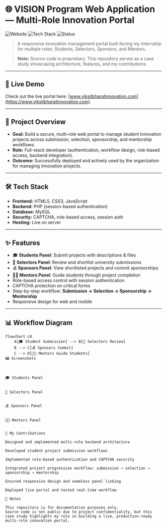 # 🌐 VISION Program Web Application — Multi-Role Innovation Portal

![Website](https://img.shields.io/badge/Website-Live-brightgreen)
![Tech Stack](https://img.shields.io/badge/Tech-PHP%2C%20MySQL%2C%20JS-blue)
![Status](https://img.shields.io/badge/Status-Live-success)

> A responsive innovation management portal built during my internship for multiple roles: Students, Selectors, Sponsors, and Mentors.  

> **Note:** Source code is proprietary. This repository serves as a case study showcasing architecture, features, and my contributions.

---

## 🔗 Live Demo
Check out the live portal here: [www.viksitbharatinnovation.com](https://www.viksitbharatinnovation.com)

---

## 🚀 Project Overview
- **Goal:** Build a secure, multi-role web portal to manage student innovation projects across submission, selection, sponsorship, and mentorship workflows.  
- **Role:** Full-stack developer (authentication, workflow design, role-based access, backend integration).  
- **Outcome:** Successfully deployed and actively used by the organization for managing innovation projects.

---

## 🛠 Tech Stack
- **Frontend:** HTML5, CSS3, JavaScript  
- **Backend:** PHP (session-based authentication)  
- **Database:** MySQL  
- **Security:** CAPTCHA, role-based access, session auth  
- **Hosting:** Live on server

---

## ✨ Features
- 🎓 **Students Panel**: Submit projects with descriptions & files  
- 📝 **Selectors Panel**: Review and shortlist university submissions  
- 💰 **Sponsors Panel**: View shortlisted projects and commit sponsorships  
- 👨‍🏫 **Mentors Panel**: Guide students through project completion  
- Role-based access control with session authentication  
- CAPTCHA protection on critical forms  
- Step-by-step workflow: **Submission → Selection → Sponsorship → Mentorship**  
- Responsive design for web and mobile  

---

## 📊 Workflow Diagram
```mermaid
flowchart LR
    A[🎓 Student Submission] --> B[📝 Selectors Review]
    B --> C[💰 Sponsors Commit]
    C --> D[👨‍🏫 Mentors Guide Students]
🖼 Screenshots



🎓 Students Panel


📝 Selectors Panel


💰 Sponsors Panel


👨‍🏫 Mentors Panel


📄 My Contributions

Designed and implemented multi-role backend architecture

Developed student project submission workflows

Implemented role-based authentication and CAPTCHA security

Integrated project progression workflow: submission → selection → sponsorship → mentorship

Ensured responsive design and seamless panel linking

Deployed live portal and tested real-time workflow

📢 Notes

This repository is for documentation purposes only.
Source code is not public due to project confidentiality, but this case study highlights my role in building a live, production-ready multi-role innovation portal.
